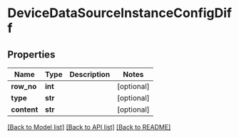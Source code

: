 # DeviceDataSourceInstanceConfigDiff

## Properties
Name | Type | Description | Notes
------------ | ------------- | ------------- | -------------
**row_no** | **int** |  | [optional] 
**type** | **str** |  | [optional] 
**content** | **str** |  | [optional] 

[[Back to Model list]](../README.md#documentation-for-models) [[Back to API list]](../README.md#documentation-for-api-endpoints) [[Back to README]](../README.md)



